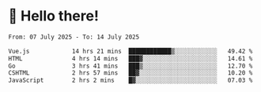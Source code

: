 # 👋 Hello there!

<!--START_SECTION:waka-->

```txt
From: 07 July 2025 - To: 14 July 2025

Vue.js            14 hrs 21 mins  ████████████▒░░░░░░░░░░░░   49.42 %
HTML              4 hrs 14 mins   ███▓░░░░░░░░░░░░░░░░░░░░░   14.61 %
Go                3 hrs 41 mins   ███▒░░░░░░░░░░░░░░░░░░░░░   12.70 %
CSHTML            2 hrs 57 mins   ██▓░░░░░░░░░░░░░░░░░░░░░░   10.20 %
JavaScript        2 hrs 2 mins    █▓░░░░░░░░░░░░░░░░░░░░░░░   07.03 %
```

<!--END_SECTION:waka-->
